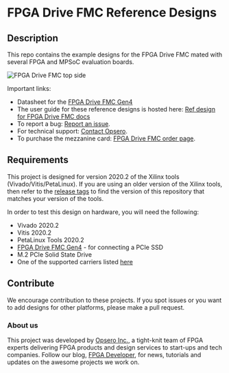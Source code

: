 FPGA Drive FMC Reference Designs
================================

## Description

This repo contains the example designs for the FPGA Drive FMC mated with several FPGA and MPSoC evaluation boards.

![FPGA Drive FMC top side](docs/source/images/fpga-drive-fmc.jpg "FPGA Drive FMC")

Important links:

* Datasheet for the [FPGA Drive FMC Gen4](https://www.fpgadrive.com/docs/fpga-drive-fmc-gen4/overview/ "FPGA Drive FMC Gen4 Datasheet")
* The user guide for these reference designs is hosted here: [Ref design for FPGA Drive FMC docs](https://refdesign.fpgadrive.com "Ref design for FPGA Drive FMC docs")
* To report a bug: [Report an issue](https://github.com/fpgadeveloper/fpga-drive-aximm-pcie/issues "Report an issue").
* For technical support: [Contact Opsero](https://opsero.com/contact-us "Contact Opsero").
* To purchase the mezzanine card: [FPGA Drive FMC order page](https://opsero.com/product/fpga-drive-fmc-gen4/ "FPGA Drive FMC order page").

## Requirements

This project is designed for version 2020.2 of the Xilinx tools (Vivado/Vitis/PetaLinux). 
If you are using an older version of the Xilinx tools, then refer to the 
[release tags](https://github.com/fpgadeveloper/fpga-drive-aximm-pcie/releases "releases")
to find the version of this repository that matches your version of the tools.

In order to test this design on hardware, you will need the following:

* Vivado 2020.2
* Vitis 2020.2
* PetaLinux Tools 2020.2
* [FPGA Drive FMC Gen4](http://fpgadrive.com "FPGA Drive FMC Gen4") - for connecting a PCIe SSD
* M.2 PCIe Solid State Drive
* One of the supported carriers listed [here](https://www.fpgadrive.com/docs/fpga-drive-fmc-gen4/compatibility/)

## Contribute

We encourage contribution to these projects. If you spot issues or you want to add designs for other platforms, please
make a pull request.

### About us

This project was developed by [Opsero Inc.](http://opsero.com "Opsero Inc."),
a tight-knit team of FPGA experts delivering FPGA products and design services to start-ups and tech companies. 
Follow our blog, [FPGA Developer](http://www.fpgadeveloper.com "FPGA Developer"), for news, tutorials and
updates on the awesome projects we work on.
